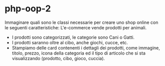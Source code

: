 # php-oop-2

Immaginare quali sono le classi necessarie per creare uno shop online con le seguenti caratteristiche:
L'e-commerce vende prodotti per animali.

- I prodotti sono categorizzati, le categorie sono Cani o Gatti.
- I prodotti saranno oltre al cibo, anche giochi, cucce, etc.
- Stampiamo delle card contenenti i dettagli dei prodotti, come immagine, titolo, prezzo, icona della categoria ed il tipo di articolo che si sta visualizzando (prodotto, cibo, gioco, cuccia).
